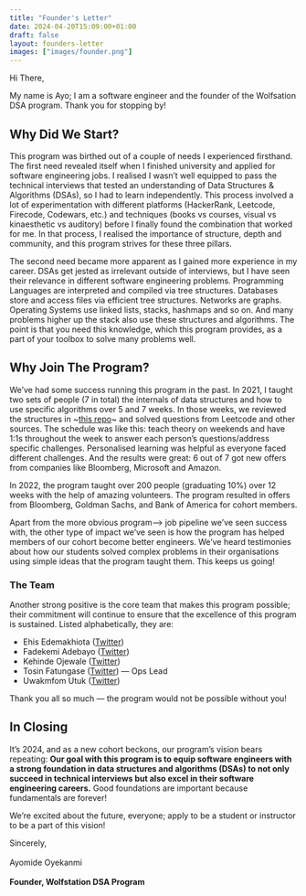 ```yaml
---
title: "Founder's Letter"
date: 2024-04-20T15:09:00+01:00
draft: false
layout: founders-letter
images: ["images/founder.png"]
---
```


Hi There,

My name is Ayo; I am a software engineer and the founder of the Wolfsation DSA program. Thank you for stopping by!

## Why Did We Start?
This program was birthed out of a couple of needs I experienced firsthand. The first need revealed itself when I finished university and applied for software engineering jobs. I realised I wasn’t well equipped to pass the technical interviews that tested an understanding of Data Structures & Algorithms (DSAs), so I had to learn independently. This process involved a lot of experimentation with different platforms (HackerRank, Leetcode, Firecode, Codewars, etc.) and techniques (books vs courses, visual vs kinaesthetic vs auditory) before I finally found the combination that worked for me. In that process, I realised the importance of structure, depth and community, and this program strives for these three pillars.

The second need became more apparent as I gained more experience in my career. DSAs get jested as irrelevant outside of interviews, but I have seen their relevance in different software engineering problems. Programming Languages are interpreted and compiled via tree structures. Databases store and access files via efficient tree structures. Networks are graphs. Operating Systems use linked lists, stacks, hashmaps and so on. And many problems higher up the stack also use these structures and algorithms. The point is that you need this knowledge, which this program provides, as a part of your toolbox to solve many problems well. 

## Why Join The Program?

We’ve had some success running this program in the past. In 2021, I taught two sets of people (7 in total) the internals of data structures and how to use specific algorithms over 5 and 7 weeks. In those weeks, we reviewed the structures in ~[this repo](https://github.com/oyekanmiayo/data-structures-all-langs)~ and solved questions from Leetcode and other sources. The schedule was like this: teach theory on weekends and have 1:1s throughout the week to answer each person’s questions/address specific challenges. Personalised learning was helpful as everyone faced different challenges. And the results were great: 6 out of 7 got new offers from companies like Bloomberg, Microsoft and Amazon.

In 2022, the program taught over 200 people (graduating 10%) over 12 weeks with the help of amazing volunteers. The program resulted in offers from Bloomberg, Goldman Sachs, and Bank of America for cohort members.

Apart from the more obvious program—> job pipeline we’ve seen success with, the other type of impact we’ve seen is how the program has helped members of our cohort become better engineers. We’ve heard testimonies about how our students solved complex problems in their organisations using simple ideas that the program taught them. This keeps us going!

### The Team

Another strong positive is the core team that makes this program possible; their commitment will continue to ensure that the excellence of this program is sustained. Listed alphabetically, they are:
* Ehis Edemakhiota ([Twitter](https://x.com/ehizman__))
* Fadekemi Adebayo ([Twitter](https://twitter.com/_fadekemi_a))
* Kehinde Ojewale ([Twitter](https://x.com/KennyOjewale))
* Tosin Fatungase ([Twitter](https://twitter.com/oluwatosinfatun)) — Ops Lead
* Uwakmfom Utuk ([Twitter](https://x.com/Utuk349))

Thank you all so much — the program would not be possible without you!

## In Closing

It’s 2024, and as a new cohort beckons, our program’s vision bears repeating: **Our goal with this program is to equip software engineers with a strong foundation in data structures and algorithms (DSAs) to not only succeed in technical interviews but also excel in their software engineering careers.** Good foundations are important because fundamentals are forever!

We’re excited about the future, everyone; apply to be a student or instructor to be a part of this vision!

Sincerely, </br>  
Ayomide Oyekanmi </br>  
 **Founder, Wolfstation DSA Program**
